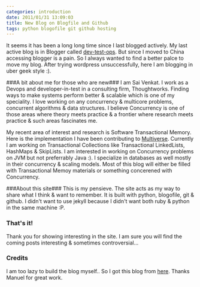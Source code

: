 ```yaml
---
categories: introduction
date: 2011/01/31 13:09:03
title: New Blog on Blogfile and Github 
tags: python blogofile git github hosting
---
```

It seems it has been a long long time since I last blogged actively. My last active blog is in Blogger called [dev-test-ops](http://developer-in-test.blogspot.com). But since I moved to China accessing blogger is a pain. So I always wanted to find a better palce to move my blog.
After trying wordpress unsuccessfully, here I am blogging in uber geek style :).

###A bit about me for those who are new###
I am Sai Venkat. I work as a Devops and developer-in-test in a consulting firm, Thoughtworks. Finding ways to make systems perform better & scalable which is one of my speciality. I love working on any concurrency & multicore problems, concurrent algorithms & data structures. I believe Concurrency is one of those areas where theory meets practice & a frontier where research meets practice & such areas fascinates me.

My recent area of interest and research is Software Transactional Memory. Here is the implementation I have been contributing to [Multiverse](http://multiverse.codehaus.org). Currently I am working on Transactional Collections like Transactional LinkedLists, HashMaps & SkipLists. I am interested in working on Concurrency problems on JVM but not preferrably Java :). I specialize in databases as well mostly in their concurrency & scaling models. Most of this blog will either be filled with Transactional Memoy materials or something concerened with Concurrency.

###About this site###
This is my pensieve. The site acts as my way to share what I think & want to remember. It is built with python, blogofile, git & github. I didn't want to use jekyll because I didn't want both ruby & python in the same machine :P. 

### That's it! ###
Thank you for showing interesting in the site. I am sure you will find the coming posts interesting & sometimes controversial...

### Credits ###
I am too lazy to build the blog myself.. So I got this blog from [here](http://manuel-ohlendorf.de/blog/2010/12/23/hosting-a-blogofile-blog-on-github-with-github-pages/). Thanks Manuel for great work.
